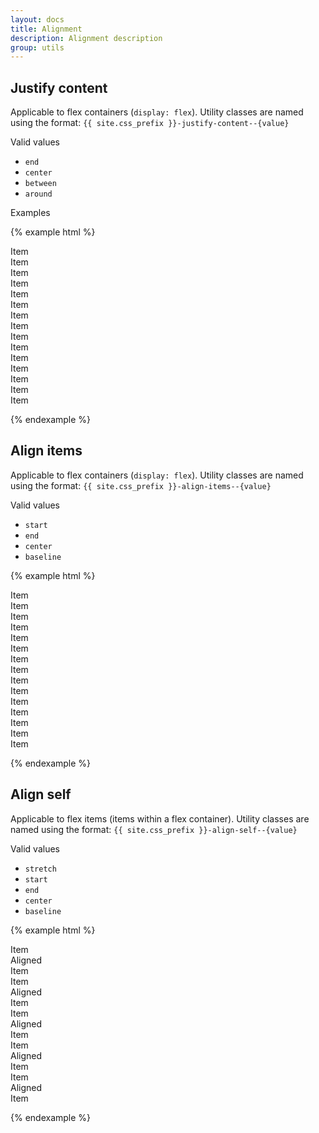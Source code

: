 ```yaml
---
layout: docs
title: Alignment
description: Alignment description
group: utils
---
```


## Justify content ##

Applicable to flex containers (`display: flex`). Utility classes are named using the format: `{{ site.css_prefix }}-justify-content--{value}`

Valid values 
* `end`
* `center`
* `between`
* `around`

Examples

{% example html %}

<div class="example-alignment-container"> 
   <div class="{{ site.css_prefix }}-p-around--x-small">Item</div>
   <div class="{{ site.css_prefix }}-p-around--x-small">Item</div>
   <div class="{{ site.css_prefix }}-p-around--x-small">Item</div>
</div>

<div class="example-alignment-container {{ site.css_prefix }}-justify-content--center"> 
   <div class="{{ site.css_prefix }}-p-around--x-small">Item</div>
   <div class="{{ site.css_prefix }}-p-around--x-small">Item</div>
   <div class="{{ site.css_prefix }}-p-around--x-small">Item</div>
</div>

<div class="example-alignment-container {{ site.css_prefix }}-justify-content--end"> 
   <div class="{{ site.css_prefix }}-p-around--x-small">Item</div>
   <div class="{{ site.css_prefix }}-p-around--x-small">Item</div>
   <div class="{{ site.css_prefix }}-p-around--x-small">Item</div>
</div>

<div class="example-alignment-container {{ site.css_prefix }}-justify-content--around"> 
   <div class="{{ site.css_prefix }}-p-around--x-small">Item</div>
   <div class="{{ site.css_prefix }}-p-around--x-small">Item</div>
   <div class="{{ site.css_prefix }}-p-around--x-small">Item</div>
</div>

<div class="example-alignment-container {{ site.css_prefix }}-justify-content--between"> 
   <div class="{{ site.css_prefix }}-p-around--x-small">Item</div>
   <div class="{{ site.css_prefix }}-p-around--x-small">Item</div>
   <div class="{{ site.css_prefix }}-p-around--x-small">Item</div>
</div>

{% endexample %}

## Align items ##

Applicable to flex containers (`display: flex`). Utility classes are named using the format: `{{ site.css_prefix }}-align-items--{value}`

Valid values 
* `start`
* `end`
* `center`
* `baseline`

{% example html %}

<div class="example-alignment-container"> 
   <div class="{{ site.css_prefix }}-p-around--x-small">Item</div>
   <div class="{{ site.css_prefix }}-p-around--x-small">Item</div>
   <div class="{{ site.css_prefix }}-p-around--x-small">Item</div>
</div>

<div class="example-alignment-container {{ site.css_prefix }}-align-items--center"> 
   <div class="{{ site.css_prefix }}-p-around--x-small">Item</div>
   <div class="{{ site.css_prefix }}-p-around--x-small">Item</div>
   <div class="{{ site.css_prefix }}-p-around--x-small">Item</div>
</div>

<div class="example-alignment-container {{ site.css_prefix }}-align-items--start"> 
   <div class="{{ site.css_prefix }}-p-around--x-small">Item</div>
   <div class="{{ site.css_prefix }}-p-around--x-small">Item</div>
   <div class="{{ site.css_prefix }}-p-around--x-small">Item</div>
</div>

<div class="example-alignment-container {{ site.css_prefix }}-align-items--end"> 
   <div class="{{ site.css_prefix }}-p-around--x-small">Item</div>
   <div class="{{ site.css_prefix }}-p-around--x-small">Item</div>
   <div class="{{ site.css_prefix }}-p-around--x-small">Item</div>
</div>

<div class="example-alignment-container {{ site.css_prefix }}-align-items--baseline"> 
   <div class="{{ site.css_prefix }}-p-around--x-small">Item</div>
   <div class="{{ site.css_prefix }}-p-around--x-small">Item</div>
   <div class="{{ site.css_prefix }}-p-around--x-small">Item</div>
</div>

{% endexample %}

## Align self ##

Applicable to flex items (items within a flex container). Utility classes are named using the format: `{{ site.css_prefix }}-align-self--{value}`

Valid values 
* `stretch`
* `start`
* `end`
* `center`
* `baseline`

{% example html %}

<div class="example-alignment-container">
   <div class="{{ site.css_prefix }}-p-around--x-small">Item</div> 
   <div class="{{ site.css_prefix }}-p-around--x-small {{ site.css_prefix }}-align-self--stretch">Aligned</div>
   <div class="{{ site.css_prefix }}-p-around--x-small">Item</div>
</div>

<div class="example-alignment-container">
   <div class="{{ site.css_prefix }}-p-around--x-small">Item</div> 
   <div class="{{ site.css_prefix }}-p-around--x-small {{ site.css_prefix }}-align-self--start">Aligned</div>
   <div class="{{ site.css_prefix }}-p-around--x-small">Item</div>
</div>

<div class="example-alignment-container">
   <div class="{{ site.css_prefix }}-p-around--x-small">Item</div> 
   <div class="{{ site.css_prefix }}-p-around--x-small {{ site.css_prefix }}-align-self--end">Aligned</div>
   <div class="{{ site.css_prefix }}-p-around--x-small">Item</div>
</div>

<div class="example-alignment-container">
   <div class="{{ site.css_prefix }}-p-around--x-small">Item</div> 
   <div class="{{ site.css_prefix }}-p-around--x-small {{ site.css_prefix }}-align-self--center">Aligned</div>
   <div class="{{ site.css_prefix }}-p-around--x-small">Item</div>
</div>

<div class="example-alignment-container">
   <div class="{{ site.css_prefix }}-p-around--x-small">Item</div> 
   <div class="{{ site.css_prefix }}-p-around--x-small {{ site.css_prefix }}-align-self--baseline">Aligned</div>
   <div class="{{ site.css_prefix }}-p-around--x-small">Item</div>
</div>

{% endexample %}
